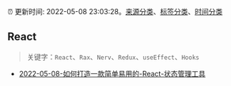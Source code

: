 :alarm_clock: 更新时间: 2022-05-08 23:03:28。[来源分类](../README.md)、[标签分类](../TAGS.md)、[时间分类](../TIMELINE.md)

## React


> 关键字：`React`、`Rax`、`Nerv`、`Redux`、`useEffect`、`Hooks`



- [2022-05-08-如何打造一款简单易用的-React-状态管理工具](https://toutiao.io/k/kew0md8) 